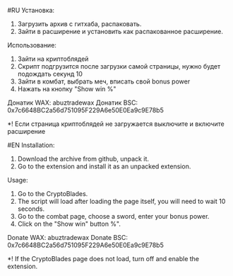 #RU
Установка:
1. Загрузить архив с гитхаба, распаковать.
2. Зайти в расширение и установить как распакованное расширение.

Использование:
1. Зайти на криптоблядей
2. Скрипт подгрузится после загрузки самой страницы, нужно будет подождать секунд 10
3. Зайти в комбат, выбрать меч, вписать свой bonus power
4. Нажать на кнопку "Show win %"

Донатик WAX: abuztradewax
Донатик BSC: 0x7c6648BC2a56d751095F229A6e50E0Ea9c9E78b5

*! Если страница криптоблядей не загружается выключите и включите расширение

#EN
Installation:
1. Download the archive from github, unpack it.
2. Go to the extension and install it as an unpacked extension.

Usage:
1. Go to the CryptoBlades.
2. The script will load after loading the page itself, you will need to wait 10 seconds.
3. Go to the combat page, choose a sword, enter your bonus power.
4. Click on the "Show win" button %".

Donate WAX: abuztradewax
Donate BSC: 0x7c6648BC2a56d751095F229A6e50E0Ea9c9E78b5

*! If the CryptoBlades page does not load, turn off and enable the extension.